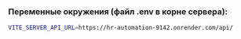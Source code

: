 <h3>Переменные окружения (файл .env в корне сервера):</h3>


```bash
VITE_SERVER_API_URL=https://hr-automation-9142.onrender.com/api/
```